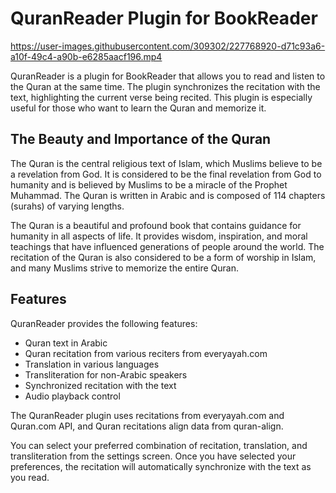 # QuranReader Plugin for BookReader



https://user-images.githubusercontent.com/309302/227768920-d71c93a6-a10f-49c4-a90b-e6285aacf196.mp4



QuranReader is a plugin for BookReader that allows you to read and listen to the Quran at the same time. The plugin synchronizes the recitation with the text, highlighting the current verse being recited. This plugin is especially useful for those who want to learn the Quran and memorize it.

## The Beauty and Importance of the Quran

The Quran is the central religious text of Islam, which Muslims believe to be a revelation from God. It is considered to be the final revelation from God to humanity and is believed by Muslims to be a miracle of the Prophet Muhammad. The Quran is written in Arabic and is composed of 114 chapters (surahs) of varying lengths.

The Quran is a beautiful and profound book that contains guidance for humanity in all aspects of life. It provides wisdom, inspiration, and moral teachings that have influenced generations of people around the world. The recitation of the Quran is also considered to be a form of worship in Islam, and many Muslims strive to memorize the entire Quran.

## Features

QuranReader provides the following features:

- Quran text in Arabic
- Quran recitation from various reciters from everyayah.com
- Translation in various languages
- Transliteration for non-Arabic speakers
- Synchronized recitation with the text
- Audio playback control

The QuranReader plugin uses recitations from everyayah.com and Quran.com API, and Quran recitations align data from quran-align.

You can select your preferred combination of recitation, translation, and transliteration from the settings screen. Once you have selected your preferences, the recitation will automatically synchronize with the text as you read.

